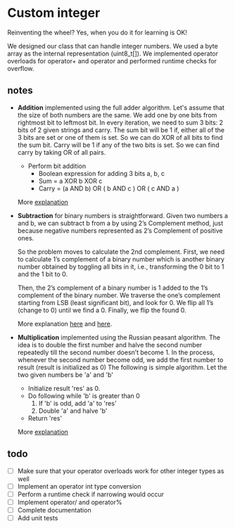 # Custom integer

Reinventing the wheel? Yes, when you do it for learning is OK!

We designed our class that can handle integer numbers. 
We used a byte array as the internal representation (uint8_t[]). 
We implemented operator overloads for operator+ and operator and performed runtime checks for overflow.


## notes

- **Addition** implemented using the full adder algorithm. Let's assume that the size of both numbers are the same. 
 We add one by one bits from rightmost bit to leftmost bit. 
 In every iteration, we need to sum 3 bits: 2 bits of 2 given strings and carry. 
 The sum bit will be 1 if, either all of the 3 bits are set or one of them is set. 
 So we can do XOR of all bits to find the sum bit. Carry will be 1 if any of the two bits is set. 
 So we can find carry by taking OR of all pairs. 

    - Perform bit addition
        - Boolean expression for adding 3 bits a, b, c
        - Sum = a XOR b XOR c
        - Carry = (a AND b) OR ( b AND c ) OR ( c AND a )

    More [explanation](https://www.geeksforgeeks.org/add-two-bit-strings/)
    
- **Subtraction** for binary numbers is straightforward. Given two numbers a and b, we can subtract b from a 
by using 2’s Complement method, just because negative numbers represented as 2’s Complement of positive ones.

    So the problem moves to calculate the 2nd complement. First, we need to calculate 1’s complement of a binary number 
which is another binary number obtained by toggling all bits in it, i.e., transforming the 0 bit to 1 and the 1 bit to 0.

    Then, the 2’s complement of a binary number is 1 added to the 1’s complement of the binary number.
We traverse the one’s complement starting from LSB (least significant bit), and look for 0. 
We flip all 1’s (change to 0) until we find a 0. Finally, we flip the found 0. 

    More explanation [here](https://www.geeksforgeeks.org/subtraction-of-two-numbers-using-2s-complement/) 
    and [here](https://www.geeksforgeeks.org/1s-2s-complement-binary-number/).

- **Multiplication** implemented using the Russian peasant algorithm. 
The idea is to double the first number and halve the second number repeatedly till the second number doesn’t become 1. 
In the process, whenever the second number become odd, we add the first number to result (result is initialized as 0)
The following is simple algorithm.
Let the two given numbers be 'a' and 'b'
    - Initialize result 'res' as 0.
    - Do following while 'b' is greater than 0
        1. If 'b' is odd, add 'a' to 'res'
        2. Double 'a' and halve 'b'
    - Return 'res'
    
    More [explanation](https://www.geeksforgeeks.org/russian-peasant-multiply-two-numbers-using-bitwise-operators/) 

## todo
- [ ] Make sure that your operator overloads work for other integer types as well 
- [ ] Implement an operator int type conversion
- [ ] Perform a runtime check if narrowing would occur
- [ ] Implement operator/ and operator%
- [ ] Complete documentation
- [ ] Add unit tests